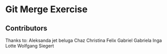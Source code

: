 # Git Merge Exercise

## Contributors

Thanks to: Aleksanda jet beluga Chaz Christina Felix Gabriel Gabriela Inga Lotte Wolfgang Siegert
